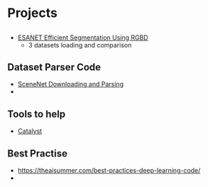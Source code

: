 # Projects

## 

* [ESANET Efficient Segmentation Using RGBD](https://github.com/Barchid/RGBD-Seg)
    - 3 datasets loading and comparison 

## Dataset Parser Code
* [SceneNet Downloading and Parsing](https://github.com/jmccormac/pySceneNetRGBD)
* 

## Tools to help
* [Catalyst ](https://github.com/catalyst-team/catalyst)

## Best Practise
* https://theaisummer.com/best-practices-deep-learning-code/
* 
